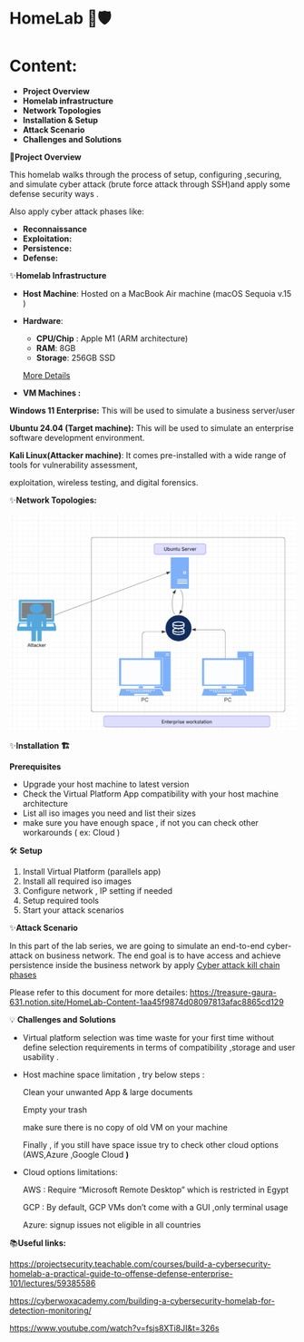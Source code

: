 # HomeLab 🔐🛡️ 
# Content:

- **Project Overview**
- **Homelab infrastructure**
- **Network Topologies**
- **Installation & Setup**
- **Attack Scenario**
- **Challenges and Solutions**

🚀**Project Overview**

This homelab walks through the process of setup, configuring ,securing, and simulate cyber attack (brute force attack through SSH)and apply some defense security ways .

Also apply cyber attack phases like:

- **Reconnaissance**
- **Exploitation:** 
- **Persistence:** 
- **Defense:** 

✨**Homelab Infrastructure**

- **Host Machine**: Hosted on a MacBook Air machine (macOS Sequoia v.15 )
- **Hardware**:
    - **CPU/Chip** : Apple M1  (ARM architecture)
    - **RAM**: 8GB
    - **Storage**: 256GB SSD

  [More Details](https://support.apple.com/en-us/111883)  

- **VM Machines :**

**Windows 11 Enterprise:** This will be used to simulate a business server/user 

**Ubuntu 24.04 (Target machine):** This will be used to simulate an enterprise software development environment.

**Kali Linux(Attacker machine)**: It comes pre-installed with a wide range of tools for vulnerability assessment,

exploitation, wireless testing, and digital forensics.

✨**Network Topologies:**

![HomeLab](./ntwTopology.png)


✨**Installation 🏗️**

**Prerequisites**

- Upgrade your host machine to latest version
- Check the Virtual Platform App compatibility with your host machine architecture
- List all iso images you need and list their sizes
- make sure you have enough space , if not you can check other workarounds ( ex: Cloud )

🛠️ **Setup**

1. Install Virtual Platform (parallels app)
2. Install all required iso images 
3. Configure network , IP setting if needed
4. Setup required tools
5. Start your attack scenarios

✨**Attack Scenario** 

In this part of the lab series, we are going to simulate an end-to-end cyber-attack on business network. The end goal is to have access and achieve persistence inside the business network by apply [Cyber attack kill chain phases](https://www.lockheedmartin.com/en-us/capabilities/cyber/cyber-kill-chain.html) 

Please refer to this document for more detailes:
https://treasure-gaura-631.notion.site/HomeLab-Content-1aa45f9874d08097813afac8865cd129


💡 **Challenges and Solutions**

- Virtual platform selection was time waste for your first time without define selection requirements in terms of compatibility ,storage and user usability .

- Host machine space limitation , try below steps :

     Clean your unwanted App & large documents

     Empty your trash 

     make sure there is no copy of old VM on your machine

     Finally , if you still have space issue try to check other cloud options (AWS,Azure ,Google Cloud **)**

- Cloud options limitations:

    AWS : Require “Microsoft Remote Desktop” which is restricted in Egypt 

   GCP : By default, GCP VMs don’t come with a GUI ,only terminal usage

   Azure: signup issues not eligible in all countries 

📚**Useful links:**

https://projectsecurity.teachable.com/courses/build-a-cybersecurity-homelab-a-practical-guide-to-offense-defense-enterprise-101/lectures/59385586

https://cyberwoxacademy.com/building-a-cybersecurity-homelab-for-detection-monitoring/

https://www.youtube.com/watch?v=fsjs8XTi8JI&t=326s
